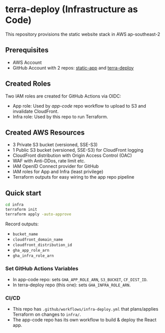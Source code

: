 # terra-deploy (Infrastructure as Code)
This repository provisions the static website stack in AWS ap-southeast-2

## Prerequisites
* AWS Account
* GitHub Account with 2 repos: [static-app](https://github.com/dr-raymond-zheng/static-app.git) and [terra-deploy](https://github.com/dr-raymond-zheng/terra-deploy.git)

## Created Roles
Two IAM roles are created for GitHub Actions via OIDC:
- App role:  Used by *app-code* repo workflow to upload to S3 and invalidate CloudFront.
- Infra role: Used by this repo to run Terraform.

## Created AWS Resources
- 3 Private S3 bucket (versioned, SSE-S3)
- 1 Public S3 bucket (versioned, SSE-S3) for CloudFront logging
- CloudFront distribution with Origin Access Control (OAC)
- WAF with Anti-DDos, rate limit etc.
- IAM OpenID Connect provider for GitHub
- IAM roles for App and Infra (least privilege)
- Terraform outputs for easy wiring to the app repo pipeline

## Quick start
```bash
cd infra
terraform init
terraform apply -auto-approve
```

Record outputs:
- `bucket_name`
- `cloudfront_domain_name`
- `cloudfront_distribution_id`
- `gha_app_role_arn`
- `gha_infra_role_arn`

### Set GitHub Actions Variables
- In app-code repo: sets `GHA_APP_ROLE_ARN`, `S3_BUCKET`, `CF_DIST_ID`.
- In terra-deploy repo (this one): sets `GHA_INFRA_ROLE_ARN`.

### CI/CD
- This repo has `.github/workflows/infra-deploy.yml` that plans/applies Terraform on changes to `infra/`.
- The app-code repo has its own workflow to build & deploy the React app.
